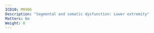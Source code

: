 ```yaml
---
ICD10: M9906
Description: "Segmental and somatic dysfunction: Lower extremity"
Matters: No
Weight: 0
---
```


